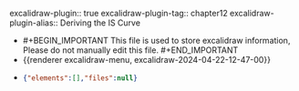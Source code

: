 excalidraw-plugin:: true
excalidraw-plugin-tag:: chapter12
excalidraw-plugin-alias:: Deriving the IS Curve

- #+BEGIN_IMPORTANT
  This file is used to store excalidraw information, Please do not manually edit this file.
  #+END_IMPORTANT
- {{renderer excalidraw-menu, excalidraw-2024-04-22-12-47-00}}
- ```json
  {"elements":[],"files":null}
  ```